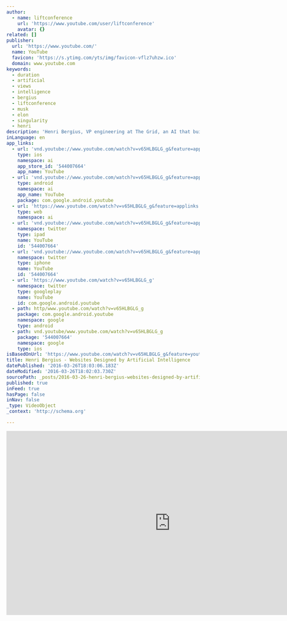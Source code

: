 ```yaml
---
author:
  - name: liftconference
    url: 'https://www.youtube.com/user/liftconference'
    avatar: {}
related: []
publisher:
  url: 'https://www.youtube.com/'
  name: YouTube
  favicon: 'https://s.ytimg.com/yts/img/favicon-vflz7uhzw.ico'
  domain: www.youtube.com
keywords:
  - duration
  - artificial
  - views
  - intelligence
  - bergius
  - liftconference
  - musk
  - elon
  - singularity
  - henri
description: 'Henri Bergius, VP engineering at The Grid, an AI that builds your website based on its content, hacker and occasional adventurer, is the creator of Create.js and NoFlo. In this second talk of the session Artificial Intelligence, Technology without Alternative?'
inLanguage: en
app_links:
  - url: 'vnd.youtube://www.youtube.com/watch?v=v65HLBGLG_g&feature=applinks'
    type: ios
    namespace: ai
    app_store_id: '544007664'
    app_name: YouTube
  - url: 'vnd.youtube://www.youtube.com/watch?v=v65HLBGLG_g&feature=applinks'
    type: android
    namespace: ai
    app_name: YouTube
    package: com.google.android.youtube
  - url: 'https://www.youtube.com/watch?v=v65HLBGLG_g&feature=applinks'
    type: web
    namespace: ai
  - url: 'vnd.youtube://www.youtube.com/watch?v=v65HLBGLG_g&feature=applinks'
    namespace: twitter
    type: ipad
    name: YouTube
    id: '544007664'
  - url: 'vnd.youtube://www.youtube.com/watch?v=v65HLBGLG_g&feature=applinks'
    namespace: twitter
    type: iphone
    name: YouTube
    id: '544007664'
  - url: 'https://www.youtube.com/watch?v=v65HLBGLG_g'
    namespace: twitter
    type: googleplay
    name: YouTube
    id: com.google.android.youtube
  - path: http/www.youtube.com/watch?v=v65HLBGLG_g
    package: com.google.android.youtube
    namespace: google
    type: android
  - path: vnd.youtube/www.youtube.com/watch?v=v65HLBGLG_g
    package: '544007664'
    namespace: google
    type: ios
isBasedOnUrl: 'https://www.youtube.com/watch?v=v65HLBGLG_g&feature=youtu.be'
title: Henri Bergius - Websites Designed by Artificial Intelligence
datePublished: '2016-03-26T18:03:06.183Z'
dateModified: '2016-03-26T18:02:03.730Z'
sourcePath: _posts/2016-03-26-henri-bergius-websites-designed-by-artificial-intelligence.md
published: true
inFeed: true
hasPage: false
inNav: false
_type: VideoObject
_context: 'http://schema.org'

---
```

<iframe src="https://cdn.embedly.com/widgets/media.html?src=https%3A%2F%2Fwww.youtube.com%2Fembed%2Fv65HLBGLG_g%3Ffeature%3Doembed&amp;url=https%3A%2F%2Fwww.youtube.com%2Fwatch%3Fv%3Dv65HLBGLG_g%26feature%3Dyoutu.be&amp;image=https%3A%2F%2Fi.ytimg.com%2Fvi%2Fv65HLBGLG_g%2Fhqdefault.jpg&amp;key=b7d04c9b404c499eba89ee7072e1c4f7&amp;type=text%2Fhtml&amp;schema=youtube" width="854" height="480" scrolling="no" frameborder="0" allowfullscreen="allowfullscreen" style=""></iframe>